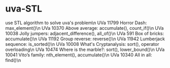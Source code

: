 # uva-STL
use STL algorithm to solve uva's problem\n
UVa 11799 Horror Dash: max_element()\n
UVa 10370 Above average: accumulate(), count_if()\n
UVa 10038 Jolly jumpers: adjacent_difference(), all_of()\n
UVa 591 Box of bricks: accumulate()\n
UVa 11192 Group reverse: reverse()\n
UVa 11942 Lumberjack sequence: is_sorted()\n
UVa 10008 What's Cryptanalysis: sort(), operator overloading\n
UVa 10474 Where is the marble?: sort(), lower_bound()\n
UVa 10041 Vito’s family: nth_element(), accumulate()\n
UVa 10340 All in all: find()\n
